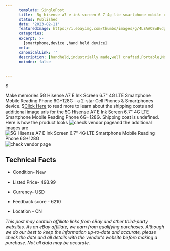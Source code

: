 ```yaml
---
      template: SinglePost
      title:  5g hisense a7 e ink screen 6 7 4g lte smartphone mobile reading phone 6g 128g
      status: Published
      date: '2023-02-11'
      featuredImage: https://i.ebayimg.com/thumbs/images/g/4LEAAOSwBvdgyV3O/s-l225.jpg
      categories: 
      excerpt: >-
        [smartphone,device ,hand held device]
      meta:
      canonicalLink: ''
      description: [handheld,industrially made,well crafted,Portable,Mobile,Compact,Convenient,Lightweight,Maneuverable,Man-portable,Miniature,Carriable,Hand-held,Light,Holdable,Transportable,Mobile device,Pocket-sized,On-the-go,Wireless,Cordless,Compact size,Convenient size, smartphone,device ,hand held device]
      noindex: false
      
        
---
```

$

Make memories  5G Hisense A7 E Ink Screen 6.7" 4G LTE Smartphone Mobile Reading Phone 6G+128G - a 2-star Cell Phones & Smartphones device.
$[Click Here](https://www.ebay.com/itm/224499035378?hash=item34452f6cf2%3Ag%3A4LEAAOSwBvdgyV3O&mkevt=1&mkcid=1&mkrid=711-53200-19255-0&campid=%253CePNCampaignId%253E&customid=%253CreferenceId%253E&toolid=10049) to read more to learn about the shipping costs and additional image urls for the  5G Hisense A7 E Ink Screen 6.7" 4G LTE Smartphone Mobile Reading Phone 6G+128G. Shipping cost is undefined. Here is how the product looks ![check vendor page](https://i.ebayimg.com/thumbs/images/g/4LEAAOSwBvdgyV3O/s-l225.jpg)and the additional images are![ 5G Hisense A7 E Ink Screen 6.7" 4G LTE Smartphone Mobile Reading Phone 6G+128G](https://i.ebayimg.com/images/g/4LEAAOSwBvdgyV3O/s-l960.jpg)![check vendor page](https://origin-galleryplus.ebayimg.com/ws/web/224499035378_2_0_1/225x225.jpg,https://origin-galleryplus.ebayimg.com/ws/web/224499035378_3_0_1/225x225.jpg,https://origin-galleryplus.ebayimg.com/ws/web/224499035378_4_0_1/225x225.jpg,https://origin-galleryplus.ebayimg.com/ws/web/224499035378_5_0_1/225x225.jpg,https://origin-galleryplus.ebayimg.com/ws/web/224499035378_6_0_1/225x225.jpg,https://origin-galleryplus.ebayimg.com/ws/web/224499035378_7_0_1/225x225.jpg,https://origin-galleryplus.ebayimg.com/ws/web/224499035378_8_0_1/225x225.jpg,https://origin-galleryplus.ebayimg.com/ws/web/224499035378_9_0_1/225x225.jpg,https://origin-galleryplus.ebayimg.com/ws/web/224499035378_10_0_1/225x225.jpg,https://origin-galleryplus.ebayimg.com/ws/web/224499035378_11_0_1/225x225.jpg,https://origin-galleryplus.ebayimg.com/ws/web/224499035378_12_0_1/225x225.jpg)



 ## Technical Facts 



     
      

 - Condition- New 


      

 - Listed Price- 493.99 


      

 - Currency- USD 


      

 - Feedback score - 6210 


      

 - Location - CN 


      
      

 *_This post may contain affiliate links from eBay and other third-party websites. As an eBay affiliate, we earn from qualifying purchases. Although we do our best to keep the information up-to-date and accurate, please check the date and all details with the vendor's website before making a purchase. Not all data may be accurate._*






